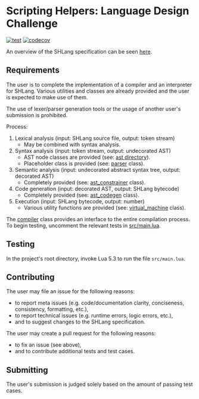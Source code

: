 # Scripting Helpers: Language Design Challenge
[![test](https://github.com/cntkillme/sh-challenge-language-design/workflows/test/badge.svg)](https://github.com/cntkillme/sh-challenge-language-design/actions)
[![codecov](https://codecov.io/gh/cntkillme/sh-challenge-language-design/branch/master/graph/badge.svg)](https://codecov.io/gh/cntkillme/sh-challenge-language-design)

An overview of the SHLang specification can be seen [here](doc/contents.md).

## Requirements
The user is to complete the implementation of a compiler and an interpreter for SHLang. Various utilities and classes are already provided and the user is expected to make use of them.

The use of lexer/parser generation tools or the usage of another user's submission is prohibited.

Process:
1. Lexical analysis (input: SHLang source file, output: token stream)
	- May be combined with syntax analysis.
2. Syntax analysis (input: token stream, output: undecorated AST)
	- AST node classes are provided (see: [ast directory](src/compiler/ast)).
	- Placeholder class is provided (see: [parser](src/compiler/parser.lua) class).
3. Semantic analysis (input: undecorated abstract syntax tree, output: decorated AST)
	- Completely provided (see: [ast_constrainer](src/compiler/visitors/ast-constrainer.lua) class).
4. Code generation (input: decorated AST, output: SHLang bytecode)
	- Completely provided (see: [ast_codegen](src/compiler/visitors/ast-codegen.lua) class).
5. Execution (input: SHLang bytecode, output: number)
	- Various utility functions are provided (see: [virtual_machine](src/virtual-machine.lua) class).

The [compiler](src/compiler/compiler.lua) class provides an interface to the entire compilation process. To begin testing, uncomment the relevant tests in [src/main.lua](src/main.lua).

## Testing
In the project's root directory, invoke Lua 5.3 to run the file `src/main.lua`.

## Contributing
The user may file an issue for the following reasons:
- to report meta issues (e.g. code/documentation clarity, conciseness, consistency, formatting, etc.),
- to report technical issues (e.g. runtime errors, logic errors, etc.),
- and to suggest changes to the SHLang specification.

The user may create a pull request for the following reasons:
- to fix an issue (see above),
- and to contribute additional tests and test cases.

## Submitting
The user's submission is judged solely based on the amount of passing test cases.
